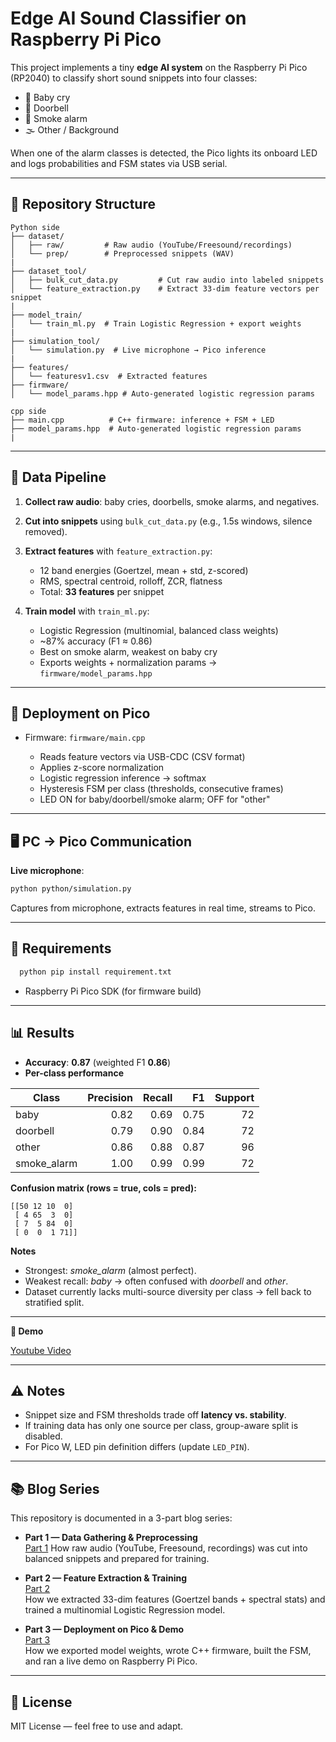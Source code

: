 # Edge AI Sound Classifier on Raspberry Pi Pico

This project implements a tiny **edge AI system** on the Raspberry Pi Pico (RP2040) to classify short sound snippets into four classes:

* 👶 Baby cry
* 🔔 Doorbell
* 🚨 Smoke alarm
* 🌫 Other / Background

When one of the alarm classes is detected, the Pico lights its onboard LED and logs probabilities and FSM states via USB serial.

---

## 📂 Repository Structure

```
Python side
├── dataset/
│   ├── raw/         # Raw audio (YouTube/Freesound/recordings)
│   └── prep/        # Preprocessed snippets (WAV)
|
├── dataset_tool/
│   ├── bulk_cut_data.py         # Cut raw audio into labeled snippets 
│   └── feature_extraction.py    # Extract 33-dim feature vectors per snippet
|
├── model_train/
│   └── train_ml.py  # Train Logistic Regression + export weights
|
├── simulation_tool/
│   └── simulation.py  # Live microphone → Pico inference
|
├── features/
│   └── featuresv1.csv  # Extracted features
├── firmware/
│   └── model_params.hpp # Auto-generated logistic regression params
```

```
cpp side
├── main.cpp          # C++ firmware: inference + FSM + LED
├── model_params.hpp  # Auto-generated logistic regression params
|
```

---

## 🔄 Data Pipeline

1. **Collect raw audio**: baby cries, doorbells, smoke alarms, and negatives.
2. **Cut into snippets** using `bulk_cut_data.py` (e.g., 1.5s windows, silence removed).
3. **Extract features** with `feature_extraction.py`:

   * 12 band energies (Goertzel, mean + std, z-scored)
   * RMS, spectral centroid, rolloff, ZCR, flatness
   * Total: **33 features** per snippet
4. **Train model** with `train_ml.py`:

   * Logistic Regression (multinomial, balanced class weights)
   * \~87% accuracy (F1 ≈ 0.86)
   * Best on smoke alarm, weakest on baby cry
   * Exports weights + normalization params → `firmware/model_params.hpp`

---

## 🚀 Deployment on Pico

* Firmware: `firmware/main.cpp`

  * Reads feature vectors via USB-CDC (CSV format)
  * Applies z-score normalization
  * Logistic regression inference → softmax
  * Hysteresis FSM per class (thresholds, consecutive frames)
  * LED ON for baby/doorbell/smoke alarm; OFF for "other"

---

## 🖥️ PC → Pico Communication

**Live microphone**:

   ```bash
   python python/simulation.py
   ```

   Captures from microphone, extracts features in real time, streams to Pico.

---

## 🔧 Requirements

 ```bash
   python pip install requirement.txt
  ````
* Raspberry Pi Pico SDK (for firmware build)

---

## 📊 Results

* **Accuracy**: **0.87** (weighted F1 **0.86**)
* **Per-class performance**

| Class        | Precision | Recall |   F1 | Support |
| ------------ | --------: | -----: | ---: | ------: |
| baby         |      0.82 |   0.69 | 0.75 |      72 |
| doorbell     |      0.79 |   0.90 | 0.84 |      72 |
| other        |      0.86 |   0.88 | 0.87 |      96 |
| smoke\_alarm |      1.00 |   0.99 | 0.99 |      72 |

**Confusion matrix (rows = true, cols = pred):**

```
[[50 12 10  0]
 [ 4 65  3  0]
 [ 7  5 84  0]
 [ 0  0  1 71]]
```

**Notes**

* Strongest: *smoke\_alarm* (almost perfect).
* Weakest recall: *baby* → often confused with *doorbell* and *other*.
* Dataset currently lacks multi-source diversity per class → fell back to stratified split.

---
**🎥 Demo**

[Youtube Video](https://www.youtube.com/watch?v=8fl_OHK0yhM&feature=youtu.be)

---
## ⚠️ Notes

* Snippet size and FSM thresholds trade off **latency vs. stability**.
* If training data has only one source per class, group-aware split is disabled.
* For Pico W, LED pin definition differs (update `LED_PIN`).

---


## 📚 Blog Series

This repository is documented in a 3-part blog series:

- **Part 1 — Data Gathering & Preprocessing**  
  [Part 1](https://dev.to/ertugrulmutlu/building-an-edge-ai-sound-classifier-part-1-collecting-and-preparing-the-dataset-moo)
  How raw audio (YouTube, Freesound, recordings) was cut into balanced snippets and prepared for training.

- **Part 2 — Feature Extraction & Training**  
  [Part 2](https://dev.to/ertugrulmutlu/building-an-edge-ai-sound-classifier-part-2-feature-extraction-training-4bli)  
  How we extracted 33-dim features (Goertzel bands + spectral stats) and trained a multinomial Logistic Regression model.

- **Part 3 — Deployment on Pico & Demo**  
  [Part 3](https://dev.to/ertugrulmutlu/building-an-edge-ai-sound-classifier-part-3-pico-firmware-live-demo-571g)  
  How we exported model weights, wrote C++ firmware, built the FSM, and ran a live demo on Raspberry Pi Pico.  

---


## 📜 License

MIT License — feel free to use and adapt.
